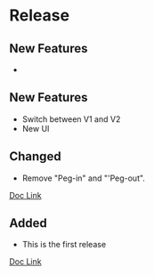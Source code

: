 # Release

## New Features <a id="new-features"></a>

* 
## New Features <a id="new-features-1"></a>

* Switch between V1 and V2
* New UI

## Changed <a id="changed"></a>

* Remove "Peg-in" and "'Peg-out".

​[Doc Link](guides/binance-bridge-v2.md)​

## Added <a id="added"></a>

* This is the first release

​[Doc Link](guides/binance-bridge-v1.md)​

